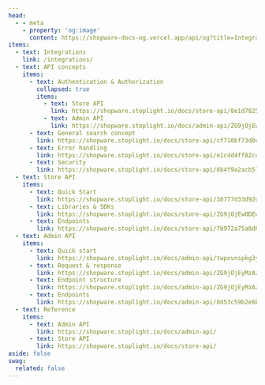 ```yaml
---
head:
  - - meta
    - property: 'og:image'
      content: https://shopware-docs-og.vercel.app/api/og?title=Integrations
items:
  - text: Integrations
    link: /integrations/
  - text: API concepts
    items:
      - text: Authentication & Authorization
        collapsed: true
        items:
          - text: Store API    
            link: https://shopware.stoplight.io/docs/store-api/8e1d78252fa6f-authentication-and-authorisation
          - text: Admin API   
            link: https://shopware.stoplight.io/docs/admin-api/ZG9jOjEwODA3NjQx-authentication
      - text: General search concept
        link: https://shopware.stoplight.io/docs/store-api/cf710bf73d0cd-search-queries
      - text: Error handling
        link: https://shopware.stoplight.io/docs/store-api/e1c4d4ff82cc4-error-handling
      - text: Security
        link: https://shopware.stoplight.io/docs/store-api/6b4f9a2acb576-security
  - text: Store API
    items:
      - text: Quick Start
        link: https://shopware.stoplight.io/docs/store-api/38777d33d92dc-quick-start-guide
      - text: Libraries & SDKs
        link: https://shopware.stoplight.io/docs/store-api/ZG9jOjEwODEwMjI1-javascript-sd-ks
      - text: Endpoints
        link: https://shopware.stoplight.io/docs/store-api/7b972a75a8d8d-shopware-store-api
  - text: Admin API
    items:
      - text: Quick start
        link: https://shopware.stoplight.io/docs/admin-api/twpxvnspkg3yu-quick-start-guide
      - text: Request & response
        link: https://shopware.stoplight.io/docs/admin-api/ZG9jOjEyMzAzNDU1-request-and-response-structure
      - text: Endpoint structure
        link: https://shopware.stoplight.io/docs/admin-api/ZG9jOjEyMzAzNDU1-request-and-response-structure
      - text: Endpoints
        link: https://shopware.stoplight.io/docs/admin-api/8d53c59b2e6bc-shopware-admin-api      
  - text: Reference
    items:
      - text: Admin API
        link: https://shopware.stoplight.io/docs/admin-api/
      - text: Store API
        link: https://shopware.stoplight.io/docs/store-api/
aside: false
swag:
  related: false
---
```


<SwagLanding image="/landing/themes.png">
    <template #title>Automate, integrate & connect</template>
    <template #description>
        Shopware offers an extensive Admin API that allows for way more than just reading and writing data. Learn how to make the most of it and build integrations, connectors or imports.
    </template>
    <template #ctas>
        <PageRef page="/docs/concepts/api/" title="Kick start here and explore" sub="Dive into the basics of authentication, privileges, reading and writing data, working with errors." />
    </template>
    <template #exposed>
        <SwagLandingCardList>
            <template #cards>
                <SwagLandingCard page="/docs/guides/integrations-api/general-concepts/search-criteria">
                    <template #title>Criteria concept</template>
                    <template #sub>Understand the search criteria, a powerful concept to read, filter and aggregate data through the Admin API.</template>
                </SwagLandingCard>
                <SwagLandingCard page="https://shopware.stoplight.io/docs/admin-api/fdd24cc76f22d-order-overview">
                    <template #title>Automate processes</template>
                    <template #sub>Transition order or payment states, send out emails, clear caches - automation can make life a lot easier - and more efficient.</template>
                </SwagLandingCard>
                <SwagLandingCard page="https://shopware.stoplight.io/docs/admin-api/faf8f8e4e13a0-bulk-payloads">
                    <template #title>Bulk operations</template>
                    <template #sub>Perform multiple write operations like creating, updating and deleting simultaneously.</template>
                </SwagLandingCard>
            </template>
        </SwagLandingCardList>
    </template>
</SwagLanding>